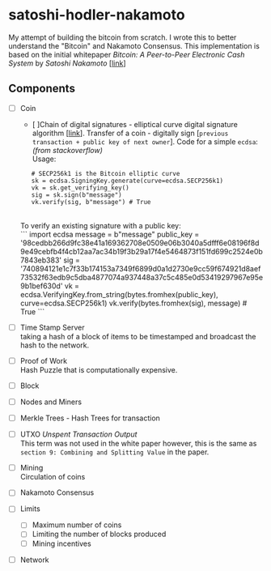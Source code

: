 # satoshi-hodler-nakamoto
My attempt of building the bitcoin from scratch. I wrote this to better understand the "Bitcoin" and Nakamoto Consensus. This implementation is based on the initial whitepaper *Bitcoin: A Peer-to-Peer Electronic Cash System* by *Satoshi Nakamoto* [[link](https://bitcoin.org/bitcoin.pdf)]

## Components
- [ ] Coin <br/>
	- [ ]Chain of digital signatures - elliptical curve digital signature algorithm [[link](https://github.com/warner/python-ecdsa)].
	 Transfer of a coin - digitally sign [`previous transaction + public key of next owner`]. 
	 Code for a simple `ecdsa`:*(from stackoverflow)* <br/>
	 Usage: <br/>
	 ```import ecdsa
		# SECP256k1 is the Bitcoin elliptic curve
		sk = ecdsa.SigningKey.generate(curve=ecdsa.SECP256k1) 
		vk = sk.get_verifying_key()
		sig = sk.sign(b"message")
		vk.verify(sig, b"message") # True
	```
	<br/>
	To verify an existing signature with a public key: <br/>
	```
		import ecdsa
		message = b"message"
		public_key = '98cedbb266d9fc38e41a169362708e0509e06b3040a5dfff6e08196f8d9e49cebfb4f4cb12aa7ac34b19f3b29a17f4e5464873f151fd699c2524e0b7843eb383'
		sig = '740894121e1c7f33b174153a7349f6899d0a1d2730e9cc59f674921d8aef73532f63edb9c5dba4877074a937448a37c5c485e0d53419297967e95e9b1bef630d'
		vk = ecdsa.VerifyingKey.from_string(bytes.fromhex(public_key), curve=ecdsa.SECP256k1)
		vk.verify(bytes.fromhex(sig), message) # True
	```
	
- [ ] Time Stamp Server <br/>
taking a hash of a block of items to be timestamped and broadcast the hash to the network.

- [ ] Proof of Work <br/>
Hash Puzzle that is computationally expensive.

- [ ] Block <br/>

- [ ] Nodes and Miners <br/>

- [ ] Merkle Trees - Hash Trees for transaction  <br/>

- [ ] UTXO *Unspent Transaction Output* <br/>
This term was not used in the white paper however, this is the same as `section 9: Combining and Splitting Value` in the paper.

- [ ] Mining <br/>
Circulation of coins 

- [ ] Nakamoto Consensus <br/>

- [ ] Limits <br/>
	- [ ] Maximum number of coins
	- [ ] Limiting the number of blocks produced
	- [ ] Mining incentives

- [ ] Network 
